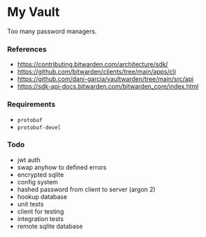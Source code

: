 # My Vault 

Too many password managers. 

### References

- https://contributing.bitwarden.com/architecture/sdk/
- https://github.com/bitwarden/clients/tree/main/apps/cli
- https://github.com/dani-garcia/vaultwarden/tree/main/src/api
- https://sdk-api-docs.bitwarden.com/bitwarden_core/index.html 

### Requirements

- `protobuf`
- `protobuf-devel`

### Todo

- jwt auth
- swap anyhow to defined errors
- encrypted sqlite
- config system
- hashed password from client to server (argon 2)
- hookup database
- unit tests
- client for testing
- integration tests
- remote sqlite database
